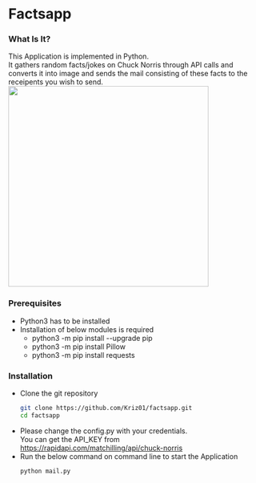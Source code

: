 # Factsapp
### What Is It?

This Application is implemented in Python.</br>
It gathers random facts/jokes on Chuck Norris through API calls and converts it into image and sends the mail consisting of these facts to the receipents you wish to send.
<br/>
<img src="https://raw.githubusercontent.com/Kriz01/factsapp/master/readme.png" width="400px">

### Prerequisites
* Python3 has to be installed
* Installation of below modules is required 
  * python3 -m pip install --upgrade pip
  * python3 -m pip install Pillow
  * python3 -m pip install requests


### Installation

* Clone the git repository
  ```bash
  git clone https://github.com/Kriz01/factsapp.git
  cd factsapp
  ```
* Please change the config.py with your credentials.</br>
  You can get the API_KEY from https://rapidapi.com/matchilling/api/chuck-norris</br>
* Run the below command on command line to start the Application</br>
  ```bash
  python mail.py
  ```

